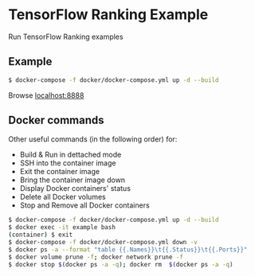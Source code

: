 # TensorFlow Ranking Example

Run TensorFlow Ranking examples

## Example

```sh
$ docker-compose -f docker/docker-compose.yml up -d --build
```

Browse [localhost:8888](http://localhost:8888/)

## Docker commands

Other useful commands (in the following order) for:
* Build & Run in dettached mode
* SSH into the container image
* Exit the container image
* Bring the container image down
* Display Docker containers' status
* Delete all Docker volumes
* Stop and Remove all Docker containers

```sh
$ docker-compose -f docker/docker-compose.yml up -d --build
$ docker exec -it example bash
(container) $ exit
$ docker-compose -f docker/docker-compose.yml down -v
$ docker ps -a --format "table {{.Names}}\t{{.Status}}\t{{.Ports}}"
$ docker volume prune -f; docker network prune -f
$ docker stop $(docker ps -a -q); docker rm  $(docker ps -a -q)
```
